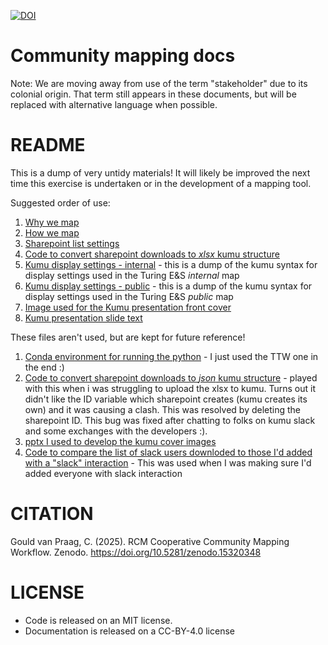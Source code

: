 [![DOI](https://zenodo.org/badge/DOI/10.5281/zenodo.15320348.svg)](https://doi.org/10.5281/zenodo.15320348)


# Community mapping docs
Note: We are moving away from use of the term "stakeholder" due to its colonial origin. That term still appears in these documents, but will be replaced with alternative language when possible. 
# README

This is a dump of very untidy materials! It will likely be improved the next time this exercise is undertaken or in the development of a mapping tool.

Suggested order of use:
1. [Why we map](./why-map.md)
2. [How we map](./how-we-map.md)
3. [Sharepoint list settings](./how-we-map-sharepoint-lists.md)
4. [Code to convert sharepoint downloads to *xlsx* kumu structure](./sharepoint-to-kumu-xlsx.py)
5. [Kumu display settings - internal](./kumu-display-settings-internal) - this is a dump of the kumu syntax for display settings used in the Turing E&S *internal* map
6. [Kumu display settings - public](./kumu-display-settings-internal) - this is a dump of the kumu syntax for display settings used in the Turing E&S *public* map
7. [Image used for the Kumu presentation front cover](./kumu-public-cover.png)
8. [Kumu presentation slide text](./kumu-descriptions.md)


These files aren't used, but are kept for future reference!
1. [Conda environment for running the python](./kumu-env.yml) - I just used the TTW one in the end :)
2. [Code to convert sharepoint downloads to *json* kumu structure](./sharepoint-to-kumu-json.py) - played with this when i was struggling to upload the xlsx to kumu. Turns out it didn't like the ID variable which sharepoint creates (kumu creates its own) and it was causing a clash. This was resolved by deleting the sharepoint ID. This bug was fixed after chatting to folks on kumu slack and some exchanges with the developers :).
3. [pptx I used to develop the kumu cover images](./images-dev.pptx)
4. [Code to compare the list of slack users downloded to those I'd added with a "slack" interaction](./compare-list-slack-sharepoint.py) - This was used when I was making sure I'd added everyone with slack interaction

# CITATION
Gould van Praag, C. (2025). RCM Cooperative Community Mapping Workflow. Zenodo. https://doi.org/10.5281/zenodo.15320348

# LICENSE
- Code is released on an MIT license.
- Documentation is released on a CC-BY-4.0 license